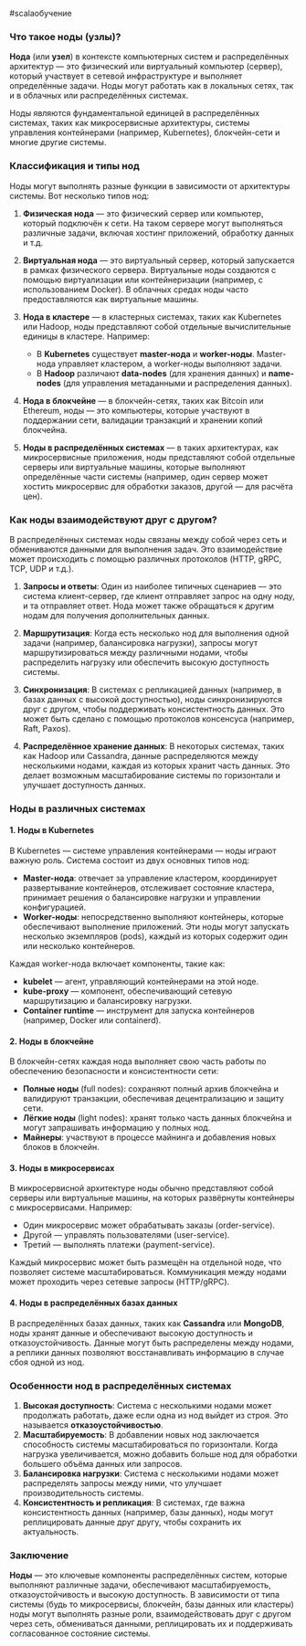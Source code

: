 #scalaобучение
### Что такое ноды (узлы)?

**Нода** (или **узел**) в контексте компьютерных систем и распределённых архитектур — это физический или виртуальный компьютер (сервер), который участвует в сетевой инфраструктуре и выполняет определённые задачи. Ноды могут работать как в локальных сетях, так и в облачных или распределённых системах.

Ноды являются фундаментальной единицей в распределённых системах, таких как микросервисные архитектуры, системы управления контейнерами (например, Kubernetes), блокчейн-сети и многие другие системы.

### Классификация и типы нод

Ноды могут выполнять разные функции в зависимости от архитектуры системы. Вот несколько типов нод:

1. **Физическая нода** — это физический сервер или компьютер, который подключён к сети. На таком сервере могут выполняться различные задачи, включая хостинг приложений, обработку данных и т.д.
    
2. **Виртуальная нода** — это виртуальный сервер, который запускается в рамках физического сервера. Виртуальные ноды создаются с помощью виртуализации или контейнеризации (например, с использованием Docker). В облачных средах ноды часто предоставляются как виртуальные машины.
    
3. **Нода в кластере** — в кластерных системах, таких как Kubernetes или Hadoop, ноды представляют собой отдельные вычислительные единицы в кластере. Например:
    
    - В **Kubernetes** существует **master-нода** и **worker-ноды**. Master-нода управляет кластером, а worker-ноды выполняют задачи.
    - В **Hadoop** различают **data-nodes** (для хранения данных) и **name-nodes** (для управления метаданными и распределения данных).
4. **Нода в блокчейне** — в блокчейн-сетях, таких как Bitcoin или Ethereum, ноды — это компьютеры, которые участвуют в поддержании сети, валидации транзакций и хранении копий блокчейна.
    
5. **Ноды в распределённых системах** — в таких архитектурах, как микросервисные приложения, ноды представляют собой отдельные серверы или виртуальные машины, которые выполняют определённые части системы (например, один сервер может хостить микросервис для обработки заказов, другой — для расчёта цен).
    

### Как ноды взаимодействуют друг с другом?

В распределённых системах ноды связаны между собой через сеть и обмениваются данными для выполнения задач. Это взаимодействие может происходить с помощью различных протоколов (HTTP, gRPC, TCP, UDP и т.д.).

1. **Запросы и ответы**: Один из наиболее типичных сценариев — это система клиент-сервер, где клиент отправляет запрос на одну ноду, и та отправляет ответ. Нода может также обращаться к другим нодам для получения дополнительных данных.
    
2. **Маршрутизация**: Когда есть несколько нод для выполнения одной задачи (например, балансировка нагрузки), запросы могут маршрутизироваться между различными нодами, чтобы распределить нагрузку или обеспечить высокую доступность системы.
    
3. **Синхронизация**: В системах с репликацией данных (например, в базах данных с высокой доступностью), ноды синхронизируются друг с другом, чтобы поддерживать консистентность данных. Это может быть сделано с помощью протоколов консенсуса (например, Raft, Paxos).
    
4. **Распределённое хранение данных**: В некоторых системах, таких как Hadoop или Cassandra, данные распределяются между несколькими нодами, каждая из которых хранит часть данных. Это делает возможным масштабирование системы по горизонтали и улучшает доступность данных.
    

### Ноды в различных системах

#### 1. **Ноды в Kubernetes**

В Kubernetes — системе управления контейнерами — ноды играют важную роль. Система состоит из двух основных типов нод:

- **Master-нода**: отвечает за управление кластером, координирует развертывание контейнеров, отслеживает состояние кластера, принимает решения о балансировке нагрузки и управлении конфигурацией.
- **Worker-ноды**: непосредственно выполняют контейнеры, которые обеспечивают выполнение приложений. Эти ноды могут запускать несколько экземпляров (pods), каждый из которых содержит один или несколько контейнеров.

Каждая worker-нода включает компоненты, такие как:

- **kubelet** — агент, управляющий контейнерами на этой ноде.
- **kube-proxy** — компонент, обеспечивающий сетевую маршрутизацию и балансировку нагрузки.
- **Container runtime** — инструмент для запуска контейнеров (например, Docker или containerd).

#### 2. **Ноды в блокчейне**

В блокчейн-сетях каждая нода выполняет свою часть работы по обеспечению безопасности и консистентности сети:

- **Полные ноды** (full nodes): сохраняют полный архив блокчейна и валидируют транзакции, обеспечивая децентрализацию и защиту сети.
- **Лёгкие ноды** (light nodes): хранят только часть данных блокчейна и могут запрашивать информацию у полных нод.
- **Майнеры**: участвуют в процессе майнинга и добавления новых блоков в блокчейн.

#### 3. **Ноды в микросервисах**

В микросервисной архитектуре ноды обычно представляют собой серверы или виртуальные машины, на которых развёрнуты контейнеры с микросервисами. Например:

- Один микросервис может обрабатывать заказы (order-service).
- Другой — управлять пользователями (user-service).
- Третий — выполнять платежи (payment-service).

Каждый микросервис может быть размещён на отдельной ноде, что позволяет системе масштабироваться. Коммуникация между нодами может проходить через сетевые запросы (HTTP/gRPC).

#### 4. **Ноды в распределённых базах данных**

В распределённых базах данных, таких как **Cassandra** или **MongoDB**, ноды хранят данные и обеспечивают высокую доступность и отказоустойчивость. Данные могут быть распределены между нодами, а реплики данных позволяют восстанавливать информацию в случае сбоя одной из нод.

### Особенности нод в распределённых системах

1. **Высокая доступность**: Система с несколькими нодами может продолжать работать, даже если одна из нод выйдет из строя. Это называется **отказоустойчивостью**.
2. **Масштабируемость**: В добавлении новых нод заключается способность системы масштабироваться по горизонтали. Когда нагрузка увеличивается, можно добавить больше нод для обработки большего объёма данных или запросов.
3. **Балансировка нагрузки**: Система с несколькими нодами может распределять запросы между ними, что улучшает производительность системы.
4. **Консистентность и репликация**: В системах, где важна консистентность данных (например, базы данных), ноды могут реплицировать данные друг другу, чтобы сохранить их актуальность.

### Заключение

**Ноды** — это ключевые компоненты распределённых систем, которые выполняют различные задачи, обеспечивают масштабируемость, отказоустойчивость и высокую доступность. В зависимости от типа системы (будь то микросервисы, блокчейн, базы данных или кластеры) ноды могут выполнять разные роли, взаимодействовать друг с другом через сеть, обмениваться данными, реплицировать их и поддерживать согласованное состояние системы.
